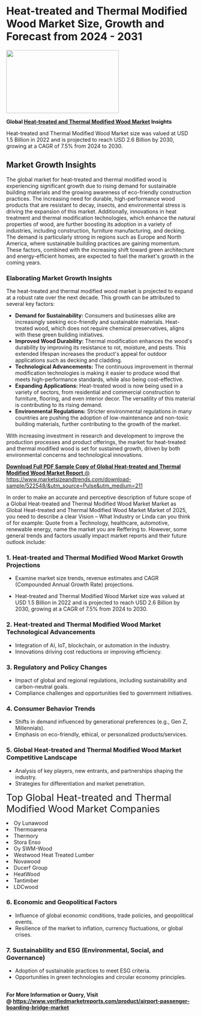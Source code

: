 <H1>Heat-treated and Thermal Modified Wood Market Size, Growth and Forecast from 2024 - 2031</H1><img class="aligncenter size-medium wp-image-584254" src="https://thirdeyenews.in/wp-content/uploads/2024/09/Global-Market-Research-300x168.jpeg" alt="" width="300" height="168" /><p><strong>Global&nbsp;<a href="https://www.marketsizeandtrends.com/download-sample/522548/&amp;utm_source=Pulse&amp;utm_medium=211">Heat-treated and Thermal Modified Wood Market</a> Insights</strong></p><p>Heat-treated and Thermal Modified Wood Market size was valued at USD 1.5 Billion in 2022 and is projected to reach USD 2.6 Billion by 2030, growing at a CAGR of 7.5% from 2024 to 2030.</p><p><h2>Market Growth Insights</h2> <p>The global market for heat-treated and thermal modified wood is experiencing significant growth due to rising demand for sustainable building materials and the growing awareness of eco-friendly construction practices. The increasing need for durable, high-performance wood products that are resistant to decay, insects, and environmental stress is driving the expansion of this market. Additionally, innovations in heat treatment and thermal modification technologies, which enhance the natural properties of wood, are further boosting its adoption in a variety of industries, including construction, furniture manufacturing, and decking. The demand is particularly strong in regions such as Europe and North America, where sustainable building practices are gaining momentum. These factors, combined with the increasing shift toward green architecture and energy-efficient homes, are expected to fuel the market's growth in the coming years.</p> <p><a href="#"></a></p> <h3>Elaborating Market Growth Insights</h3> <p>The heat-treated and thermal modified wood market is projected to expand at a robust rate over the next decade. This growth can be attributed to several key factors:</p> <ul> <li><strong>Demand for Sustainability:</strong> Consumers and businesses alike are increasingly seeking eco-friendly and sustainable materials. Heat-treated wood, which does not require chemical preservatives, aligns with these green building initiatives.</li> <li><strong>Improved Wood Durability:</strong> Thermal modification enhances the wood's durability by improving its resistance to rot, moisture, and pests. This extended lifespan increases the product's appeal for outdoor applications such as decking and cladding.</li> <li><strong>Technological Advancements:</strong> The continuous improvement in thermal modification technologies is making it easier to produce wood that meets high-performance standards, while also being cost-effective.</li> <li><strong>Expanding Applications:</strong> Heat-treated wood is now being used in a variety of sectors, from residential and commercial construction to furniture, flooring, and even interior decor. The versatility of this material is contributing to its rising demand.</li> <li><strong>Environmental Regulations:</strong> Stricter environmental regulations in many countries are pushing the adoption of low-maintenance and non-toxic building materials, further contributing to the growth of the market.</li> </ul> <p>With increasing investment in research and development to improve the production processes and product offerings, the market for heat-treated and thermal modified wood is set for sustained growth, driven by both environmental concerns and technological innovations.</p> <p><a href="#"></p><p><span class=""><strong>Download Full PDF Sample Copy of Global Heat-treated and Thermal Modified Wood Market Report</strong> @ <a href="https://www.marketsizeandtrends.com/download-sample/522548/&amp;utm_source=Pulse&amp;utm_medium=211" target="_blank">https://www.marketsizeandtrends.com/download-sample/522548/&amp;utm_source=Pulse&amp;utm_medium=211</a></span></p><p>In order to make an accurate and perceptive description of future scope of a Global&nbsp;Heat-treated and Thermal Modified Wood Market Market as Global&nbsp;Heat-treated and Thermal Modified Wood Market Market of 2025, you need to describe a clear Vision &ndash; What Industry or Linda can you think of for example: Quote from a Technology, healthcare, automotive, renewable energy, name the market you are Reffering to. However, some general trends and factors usually impact market reports and their future outlook include:</p><h3>1.&nbsp;<strong>Heat-treated and Thermal Modified Wood Market Growth Projections</strong></h3><ul><li>Examine market size trends, revenue estimates and CAGR (Compounded Annual Growth Rate) projections.</li><li><p>Heat-treated and Thermal Modified Wood Market size was valued at USD 1.5 Billion in 2022 and is projected to reach USD 2.6 Billion by 2030, growing at a CAGR of 7.5% from 2024 to 2030.</p></li></ul><h3>2.&nbsp;<strong>Heat-treated and Thermal Modified Wood Market Technological Advancements</strong></h3><ul><li>Integration of AI, IoT, blockchain, or automation in the industry.</li><li>Innovations driving cost reductions or improving efficiency.</li></ul><h3>3.&nbsp;<strong>Regulatory and Policy Changes</strong></h3><ul><li>Impact of global and regional regulations, including sustainability and carbon-neutral goals.</li><li>Compliance challenges and opportunities tied to government initiatives.</li></ul><h3>4.&nbsp;<strong>Consumer Behavior Trends</strong></h3><ul><li>Shifts in demand influenced by generational preferences (e.g., Gen Z, Millennials).</li><li>Emphasis on eco-friendly, ethical, or personalized products/services.</li></ul><h3>5.&nbsp;<strong>Global Heat-treated and Thermal Modified Wood Market Competitive Landscape</strong></h3><ul><li>Analysis of key players, new entrants, and partnerships shaping the industry.</li><li>Strategies for differentiation and market penetration.</li></ul><p data-pm-slice="1 1 []"><span style="color: inherit; font-family: inherit; font-size: 25px;">Top Global Heat-treated and Thermal Modified Wood Market Companies</span></p><div class="" data-test-id=""><p><li>Oy Lunawood</li><li> Thermoarena</li><li> Thermory</li><li> Stora Enso</li><li> Oy SWM-Wood</li><li> Westwood Heat Treated Lumber</li><li> Novawood</li><li> Ducerf Group</li><li> HeatWood</li><li> Tantimber</li><li> LDCwood</li></p></div><h3>6.&nbsp;<strong>Economic and Geopolitical Factors</strong></h3><ul><li>Influence of global economic conditions, trade policies, and geopolitical events.</li><li>Resilience of the market to inflation, currency fluctuations, or global crises.</li></ul><h3>7.&nbsp;<strong>Sustainability and ESG (Environmental, Social, and Governance)</strong></h3><ul><li>Adoption of sustainable practices to meet ESG criteria.</li><li>Opportunities in green technologies and circular economy principles.</li></ul><h2><strong style="font-size: 14px;">For More Information or Query, Visit @&nbsp;</strong><a style="background-color: #ffffff; font-size: 14px;" href="https://www.marketsizeandtrends.com/report/heat-treated-and-thermal-modified-wood-market/" target="_blank">https://www.verifiedmarketreports.com/product/airport-passenger-boarding-bridge-market</a></h2>
